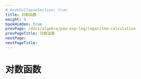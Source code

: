 ```yaml
---
# bookCollapseSection: true
title: 对数函数
weight: 4
bookHidden: true
prevPage: /docs/algebra/pow-exp-log/logarithm-calculation
prevPageTitle: 对数运算
nextPage: 
nextPageTitle: 
---
```


# 对数函数


